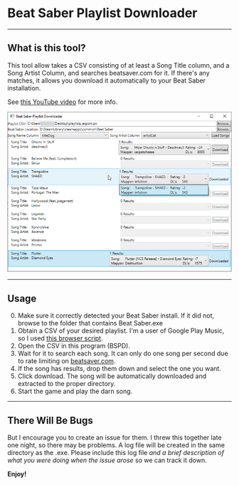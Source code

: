 # Beat Saber Playlist Downloader

----
## What is this tool?
This tool allow takes a CSV consisting of at least a Song Title column, and a Song Artist Column, and searches beatsaver.com for it. If there's any matches, it allows you download it automatically to your Beat Saber installation.

See [this YouTube video](https://youtu.be/0YM0XURxMSU) for more info.

![Example Screenshot](screenshots/Demo.png)

----
## Usage
0. Make sure it correctly detected your Beat Saber install. If it did not, browse to the folder that contains Beat Saber.exe
1. Obtain a CSV of your desired playlist. I'm a user of Google Play Music, so I used [this browser script](https://github.com/soulfx/gmusic-playlist.js/). 
2. Open the CSV in this program (BSPD).
3. Wait for it to search each song. It can only do one song per second due to rate limiting on [beatsaver.com](http://beatsaver.com).
4. If the song has results, drop them down and select the one you want.
5. Click download. The song will be automatically downloaded and extracted to the proper directory.
6. Start the game and play the darn song.

----
## There Will Be Bugs
But I encourage you to create an issue for them. I threw this together late one night, so there may be problems. A log file will be created in the same directory as the .exe. Please include this log file *and a brief description of what you were doing when the issue arose* so we can track it down. 

**Enjoy!**